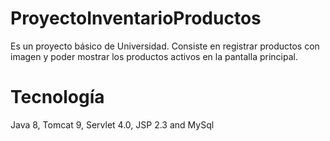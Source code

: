 # ProyectoInventarioProductos
Es un proyecto básico de Universidad. Consiste en registrar productos con imagen y poder mostrar los productos activos 
en la pantalla principal.

# Tecnología
Java 8, Tomcat 9, Servlet 4.0, JSP 2.3 and MySql
